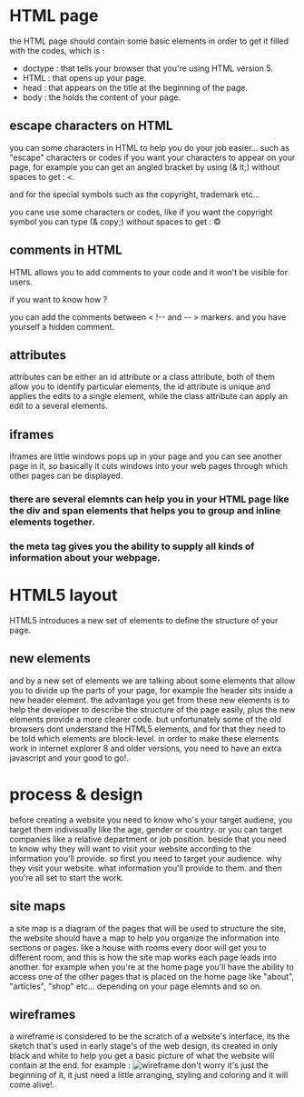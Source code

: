 # HTML page
the HTML page should contain some basic elements in order to get it filled with the codes, which is :
* doctype : that tells your browser that you're using HTML version 5.
* HTML : that opens up your page.
* head : that appears on the title at the beginning of the page.
* body : the holds the content of your page.

## escape characters on HTML 
you can some characters in HTML to help you do your job easier...
such as "escape" characters or codes if you want your characters to appear on your page, for example you can get an angled bracket by using (& lt;) without spaces to get : &lt;.

and for the special symbols such as the copyright, trademark etc...

you cane use some characters or codes, like if you want the copyright symbol you can type (& copy;) without spaces to get : &copy;


## comments in HTML 
HTML allows you to add comments to your code and it won't be visible for users.

if you want to know how ?

you can add the comments between < !-- and -- > markers.
and you have yourself a hidden comment.

## attributes
attributes can be either an id attribute or a class attribute, both of them allow you to identify particular elements, the id attribute is unique and applies the edits to a single element, while the class attribute can apply an edit to a several elements.

## iframes 
iframes are little windows pops up in your page and you can see another page in it, so basically it cuts windows into your web pages through which other pages can be displayed.






### there are several elemnts can help you in your HTML page like the div and span elements that helps you to group and inline elements together.

### the meta tag gives you the ability to supply all kinds of information about your webpage.




# HTML5 layout 
HTML5 introduces a new set of elements to define the structure of your page.

## new elements 
and by a new set of elements we are talking about some elements that allow you to divide up the parts of your page, for example the header sits inside a new header element.
the advantage you get from these new elements is to help the developer to describe the structure of the page easily, plus the new elements provide a more clearer code.
but unfortunately some of the old browsers dont understand the HTML5 elements, and for that they need to be told which elements are block-level.
in order to make these elements work in internet explorer 8 and older versions, you need to have an extra javascript and your good to go!.


# process & design
before creating a website you need to know who's your target audiene, you target them indivisually like the age, gender or country. or you can target companies  like a relative department or job position.
beside that you need to know why they will want to visit your website according to the information you'll provide.
so first you need to target your audience.
why they visit your website.
what information you'll provide to them.
and then you're all set to start the work.
## site maps
a site map is a diagram of the pages that will be used to structure the site, the website should have a map to help you organize the information into sections or pages.
like a house with rooms every door will get you to different room, and this is how the site map works each page leads into another. for example when you're at the home page you'll have the ability to access one of the other pages that is placed on the home page like "about", "articles", "shop" etc...
depending on your page elemnts and so on.

## wireframes
a wireframe is considered to be the scratch of a website's interface, its the sketch that's used in early stage's of the web design, its created in only black and white to help you get a basic picture of what the website will contain at the end. for example :
![wireframe](https://th.bing.com/th/id/R39cfed23cc81bffc3180e161c8d81da5?rik=AjRhHk1pddjbsg&riu=http%3a%2f%2fmmls.mmu.edu.my%2fwordpress%2f1151103126%2fwp-content%2fuploads%2fsites%2f30365%2f2017%2f09%2fSimple-Wireframe-2.jpg&ehk=Qd8ZxXCzNHJb%2fPPMvCYdP6OZVsfkKqebJAyvviq%2bXzQ%3d&risl=&pid=ImgRaw)
don't worry it's just the beginning of it, it just need a little arranging, styling and coloring and it will come alive!.


